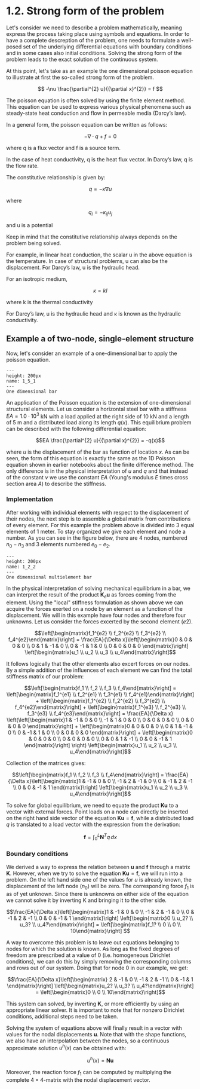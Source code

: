 # 1.2. Strong form of the problem

Let's consider we need to describe a problem mathematically, meaning express the process taking place using symbols and equations. 
In order to have a complete descreption of the problem, one needs to formulate a well-posed set of the underlying differential equations with boundary conditions and in some cases also initial conditions. Solving the strong form of the problem leads to the exact solution of the continuous system. 

At this point, let's take as an example the one dimensional poisson equation to illustrate at first the so-called strong form of the problem. 


$$ -\nu \frac{\partial^{2} u}{{\partial x}^{2}} = f $$

The poisson equation is often solved by using the finite element method. This equation can be used to express various physical phenomena such as steady-state heat conduction and flow in permeable media (Darcy’s law).


In a general form, the poisson equation can be written as follows: 

$$ −∇· q + f = 0 $$

where q is a flux vector and f is a source term. 

In the case of heat conductivity, q is the heat flux vector.  In Darcy’s law, q is the flow rate. 

The constitutive relationship is given by:

$$ q= - \kappa  ∇ u $$

where 

$$ q_i=-\kappa_{ij} u_j $$

and u is a potential 

Keep in mind that the constitutive relationship always depends on the problem being solved. 

For example, in linear heat conduction, the scalar u in the above equation is the temperature. In case of structural problems, u can also be the displacement. For Darcy’s law, u is the hydraulic head.

For an isotropic medium, 

$$ \kappa = k I $$

where k is the thermal conductivity

For Darcy’s law, u is the hydraulic head and κ is known as the hydraulic conductivity.


## Example a of two-node,  single-element structure

Now, let's consider an example of a one-dimensional bar to apply the poisson equation. 

```{figure} .././images/Chapter1/1_5_1.png
---
height: 200px
name: 1_5_1
---
One dimensional bar
```

An application of the Poisson equation is the extension of one-dimensional structural elements. Let us consider a horizontal steel bar with a stiffness $EA = 1.0 \cdot 10^3$ kN with a load applied at the right side of $10$ kN and a length of $5$ m and a distributed load along its length $q(x)$. This equilibrium problem can be described with the following differential equation:

$$EA \frac{\partial^{2} u}{{\partial x}^{2}} = -q(x)$$

where $u$ is the displacement of the bar as function of location $x$. As can be seen, the form of this equation is exactly the same as the 1D Poisson equation shown in earlier notebooks about the finite difference method. The only difference is in the physical interpretation of $u$ and $q$ and that instead of the constant $\nu$ we use the constant $EA$ (Young's modulus $E$ times cross section area $A$) to describe the stiffness. 

### Implementation 

After working with individual elements with respect to the displacement of their nodes, the next step is to assemble a global matrix from contributions of every element. For this example the problem above is divided into 3 equal elements of 1 meter. To stay organized we give each element and node a number. As you can see in the figure below, there are 4 nodes, numbered $n_0-n_3$ and 3 elements numbered $e_0-e_2$.

```{figure} .././images/Chapter1/1_2_2.png
---
height: 200px
name: 1_2_2
---
One dimensional multielement bar
```

In the physical interpretation of solving mechanical equilibrium in a bar, we can interpret the result of the product $\mathbf{K}_e\mathbf{u}$ as forces coming from the element. Using the "local" stiffness formulation as shown above we can acquire the forces exerted on a node by an element as a function of the displacement. We will in this example have four nodes and therefore four unknowns. Let us consider the forces excerted by the second element ($e2$). 

$$\left[\begin{matrix}f_1^{e2} \\ f_2^{e2} \\ f_3^{e2} \\ f_4^{e2}\end{matrix}\right] = \frac{EA}{\Delta x}\left[\begin{matrix}0 & 0 & 0 & 0 \\ 0 & 1 & -1 & 0 \\ 0 & -1 & 1 & 0 \\ 0 & 0 & 0 & 0 \end{matrix}\right] \left[\begin{matrix}u_1 \\ u_2 \\ u_3 \\ u_4\end{matrix}\right]$$

It follows logically that the other elements also excert forces on our nodes. By a simple addition of the influences of each element we can find the total stiffness matrix of our problem:


$$\left[\begin{matrix}f_1 \\ f_2 \\ f_3 \\ f_4\end{matrix}\right] = \left[\begin{matrix}f_1^{e1} \\ f_2^{e1} \\ f_3^{e1} \\ f_4^{e1}\end{matrix}\right] + \left[\begin{matrix}f_1^{e2} \\ f_2^{e2} \\ f_3^{e2} \\ f_4^{e2}\end{matrix}\right] + \left[\begin{matrix}f_1^{e3} \\ f_2^{e3} \\ f_3^{e3} \\ f_4^{e3}\end{matrix}\right] = \frac{EA}{\Delta x} \left(\left[\begin{matrix}1 & -1 & 0 & 0 \\ -1 & 1 & 0 & 0 \\ 0 & 0 & 0 & 0 \\ 0 & 0 & 0 & 0 \end{matrix}\right] + \left[\begin{matrix}0 & 0 & 0 & 0 \\ 0 & 1 & -1 & 0 \\ 0 & -1 & 1 & 0 \\ 0 & 0 & 0 & 0 \end{matrix}\right] + \left[\begin{matrix}0 & 0 & 0 & 0 \\ 0 & 0 & 0 & 0 \\ 0 & 0 & 1 & -1 \\ 0 & 0 & -1 & 1 \end{matrix}\right] \right) \left[\begin{matrix}u_1 \\ u_2 \\ u_3 \\ u_4\end{matrix}\right]$$

Collection of the matrices gives:


$$\left[\begin{matrix}f_1 \\ f_2 \\ f_3 \\ f_4\end{matrix}\right] = \frac{EA}{\Delta x}\left[\begin{matrix}1 & -1 & 0 & 0 \\ -1 & 2 & -1 & 0 \\ 0 & -1 & 2 & -1 \\ 0 & 0 & -1 & 1 \end{matrix}\right] \left[\begin{matrix}u_1 \\ u_2 \\ u_3 \\ u_4\end{matrix}\right]$$

To solve for global equilibrium, we need to equate the product $\mathbf{Ku}$ to a vector with external forces. Point loads on a node can directly be inserted on the right hand side vector of the equation $\mathbf{Ku}=\mathbf{f}$, while a distributed load $q$ is translated to a load vector with the expression from the derivation:

$$\mathbf{f}=\int_0^L\mathbf{N}^Tq\,dx$$ 




### Boundary conditions

We derived a way to express the relation between $\mathbf{u}$ and $\mathbf{f}$ through a matrix $\mathbf{K}$. However, when we try to solve the equation $\mathbf{K u} = \mathbf{f}$, we will run into a problem. On the left hand side one of the values for $u$ is already known, the displacement of the left node ($n_0$) will be zero. The corresponding force $f_1$ is as of yet unknown. Since there is unknowns on either side of the equation we cannot solve it by inverting K and bringing it to the other side.

$$\frac{EA}{\Delta x}\left[\begin{matrix}1 & -1 & 0 & 0 \\ -1 & 2 & -1 & 0 \\ 0 & -1 & 2 & -1 \\ 0 & 0 & -1 & 1 \end{matrix}\right] \left[\begin{matrix}0 \\ u_2? \\ u_3? \\ u_4?\end{matrix}\right] = \left[\begin{matrix}f_1? \\ 0 \\ 0 \\ 10\end{matrix}\right] $$

A way to overcome this problem is to leave out equations belonging to nodes for which the solution is known. As long as the fixed degrees of freedom are prescribed at a value of 0 (i.e. homogeneous Dirichlet conditions), we can do this by simply removing the corresponding columns and rows out of our system. Doing that for node 0 in our example, we get:

$$\frac{EA}{\Delta x}\left[\begin{matrix} 2 & -1 & 0 \\ -1 & 2 & -1 \\ 0 & -1 & 1 \end{matrix}\right] \left[\begin{matrix}u_2? \\ u_3? \\ u_4?\end{matrix}\right] = \left[\begin{matrix}0 \\ 0 \\ 10\end{matrix}\right]$$

This system can solved, by inverting $\mathbf{K}$, or more efficiently by using an appropriate linear solver. It is important to note that for nonzero Dirichlet conditions, additional steps need to be taken.

Solving the system of equations above will finally result in a vector with values for the nodal displacements $\mathbf{u}$. Note that with the shape functions, we also have an interpolation between the nodes, so a continuous approximate solution $u^h(x)$ can be obtained with:

$$u^h(x) = \mathbf{N}\mathbf{u}$$

Moreover, the reaction force $f_1$ can be computed by multiplying the complete $4\times4$-matrix with the nodal displacement vector.

